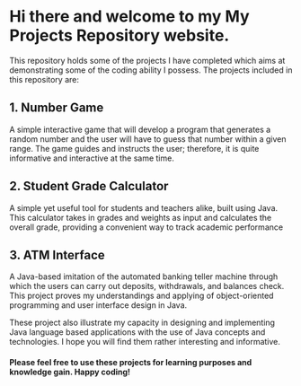 # Hi there and welcome to my My Projects Repository website.

This repository holds some of the projects I have completed which aims at demonstrating some of the coding ability I possess. The projects included in this repository are:

## 1. Number Game

A simple interactive game that will develop a program that generates a random number and the user will have to guess that number within a given range. The game guides and instructs the user; therefore, it is quite informative and interactive at the same time.

## 2. Student Grade Calculator

A simple yet useful tool for students and teachers alike, built using Java. This calculator takes in grades and weights as input and calculates the overall grade, providing a convenient way to track academic performance

## 3. ATM Interface

A Java-based imitation of the automated banking teller machine through which the users can carry out deposits, withdrawals, and balances check. This project proves my understandings and applying of object-oriented programming and user interface design in Java.

These project also illustrate my capacity in designing and implementing Java language based applications with the use of Java concepts and technologies. I hope you will find them rather interesting and informative.

#### Please feel free to use these projects for learning purposes and knowledge gain. Happy coding!